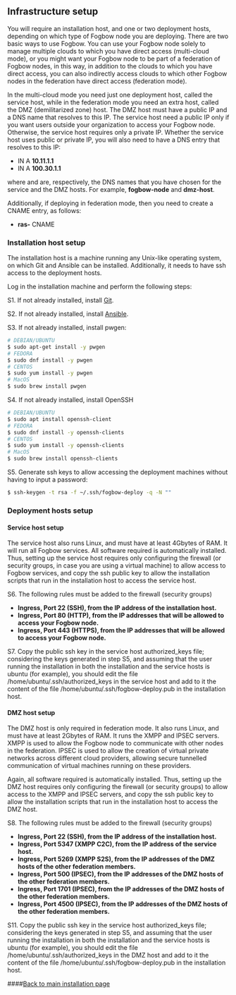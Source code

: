 ## Infrastructure setup

You will require an installation host, and one or two deployment hosts, depending on
which type of Fogbow node you are deploying. There are two basic ways to use Fogbow.
You can use your Fogbow node solely to manage multiple clouds to which you have direct
access (multi-cloud mode), or you might want your Fogbow node to be part of a federation
of Fogbow nodes, in this way, in addition to the clouds to which you have direct access,
you can also indirectly access clouds to which other Fogbow nodes in the federation have
direct access (federation mode).

In the multi-cloud mode you need just one deployment host, called the service host,
while in the federation mode you need an extra host, called the DMZ (demilitarized
zone) host. The DMZ host must have a public IP and a DNS name that resolves to this
IP. The service host need a public IP only if you want users outside your organization
to access your Fogbow node. Otherwise, the service host requires only a private IP.
Whether the service host uses public or private IP, you will also need to have a DNS
entry that resolves to this IP:

* **<service-host-name>**          IN  A   **10.11.1.1**
* **<dmz-host-name>**              IN  A   **100.30.1.1**

where <service-host-name>  and <dmz-host-name> are, respectively, the DNS names that 
you have chosen for the service and the DMZ hosts. For example, **fogbow-node** and
**dmz-host**.

Additionally, if deploying in federation mode, then you need to create a CNAME entry, as follows:

* **ras-<service-host-name>**      CNAME   **<dmz-host-name>**

### Installation host setup

The installation host is a machine running any Unix-like operating system, on which Git and
Ansible can be installed. Additionally, it needs to have ssh access to the deployment hosts.

Log in the installation machine and perform the following steps:

S1. If not already installed, install [Git](https://help.github.com/articles/set-up-git/).

S2. If not already installed, install [Ansible](https://docs.ansible.com/ansible/latest/installation_guide/intro_installation.html).

S3. If not already installed, install pwgen:

```bash
# DEBIAN/UBUNTU
$ sudo apt-get install -y pwgen
# FEDORA
$ sudo dnf install -y pwgen
# CENTOS
$ sudo yum install -y pwgen
# MacOS
$ sudo brew install pwgen
```

S4. If not already installed, install OpenSSH

```bash
# DEBIAN/UBUNTU
$ sudo apt install openssh-client
# FEDORA
$ sudo dnf install -y openssh-clients
# CENTOS
$ sudo yum install -y openssh-clients
# MacOS
$ sudo brew install openssh-clients
```

S5. Generate ssh keys to allow accessing the deployment machines without having to input
a password:

```bash
$ ssh-keygen -t rsa -f ~/.ssh/fogbow-deploy -q -N ""
```

### Deployment hosts setup

#### Service host setup

The service host also runs Linux, and must have at least 4Gbytes of RAM. It will run
all Fogbow services. All software required is automatically installed. Thus, setting up
the service host requires only configuring the firewall (or security groups, in case
you are using a virtual machine) to allow access to Fogbow services, and copy the ssh
public key to allow the installation scripts that run in the installation host to access
the service host.

S6. The following rules must be added to the firewall (security groups)

* **Ingress, Port 22 (SSH), from the IP address of the installation host.**
* **Ingress, Port 80 (HTTP), from the IP addresses that will be allowed to access your Fogbow node.**
* **Ingress, Port 443 (HTTPS), from the IP addresses that will be allowed to access your Fogbow node.**

S7. Copy the public ssh key in the service host authorized_keys file; considering the
keys generated in step S5, and assuming that the user running the installation in both
the installation and the service hosts is ubuntu (for example), you should edit the
file /home/ubuntu/.ssh/authorized_keys in the service host and add to it the content
of the file /home/ubuntu/.ssh/fogbow-deploy.pub in the installation host.

#### DMZ host setup

The DMZ host is only required in federation mode. It also runs Linux, and must have
at least 2Gbytes of RAM. It runs the XMPP and IPSEC servers. XMPP is used to allow
the Fogbow node to communicate with other nodes in the federation. IPSEC is used to
allow the creation of virtual private networks across different cloud providers, allowing
secure tunnelled communication of virtual machines running on these providers.

Again, all software required is automatically installed. Thus, setting up the DMZ host
requires only configuring the firewall (or security groups) to allow access to the XMPP
and IPSEC servers, and copy the ssh public key to allow the installation scripts that
run in the installation host to access the DMZ host.

S8. The following rules must be added to the firewall (security groups)

* **Ingress, Port 22 (SSH), from the IP address of the installation host.**
* **Ingress, Port 5347 (XMPP C2C), from the IP address of the service host.**
* **Ingress, Port 5269 (XMPP S2S), from the IP addresses of the DMZ hosts of the other federation members.**
* **Ingress, Port 500 (IPSEC), from the IP addresses of the DMZ hosts of the other federation members.**
* **Ingress, Port 1701 (IPSEC), from the IP addresses of the DMZ hosts of the other federation members.**
* **Ingress, Port 4500 (IPSEC), from the IP addresses of the DMZ hosts of the other federation members.**

S11. Copy the public ssh key in the service host authorized_keys file; considering the
keys generated in step S5, and assuming that the user running the installation in both
the installation and the service hosts is ubuntu (for example), you should edit the
file /home/ubuntu/.ssh/authorized_keys in the DMZ host and add to it the content
of the file /home/ubuntu/.ssh/fogbow-deploy.pub in the installation host.

####[Back to main installation page](main.md)